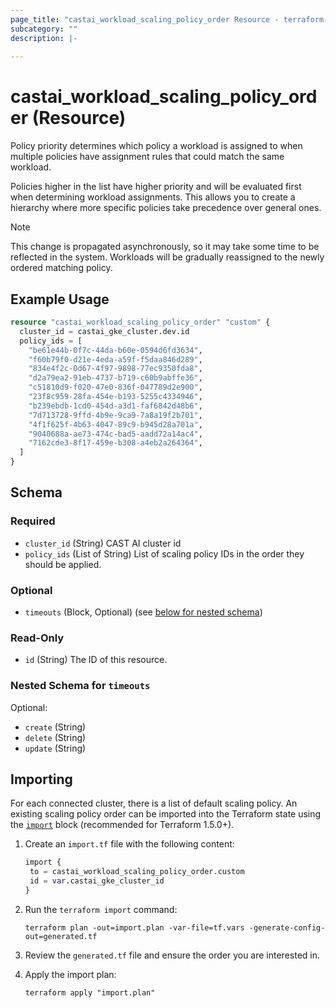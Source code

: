 ```yaml
---
page_title: "castai_workload_scaling_policy_order Resource - terraform-provider-castai"
subcategory: ""
description: |-
  
---
```


# castai_workload_scaling_policy_order (Resource)


Policy priority determines which policy a workload is assigned to when multiple policies have assignment rules that
could match the same workload.

Policies higher in the list have higher priority and will be evaluated first when determining
workload assignments. This allows you to create a hierarchy where more specific policies take precedence over general
ones.

> [!NOTE]
> This change is propagated asynchronously, so it may take some time to be reflected in the system. Workloads will be
gradually reassigned to the newly ordered matching policy.

## Example Usage

```terraform
resource "castai_workload_scaling_policy_order" "custom" {
  cluster_id = castai_gke_cluster.dev.id
  policy_ids = [
    "be61e44b-0f7c-44da-b60e-0594d6fd3634",
    "f60b79f0-d21e-4eda-a59f-f5daa846d289",
    "834e4f2c-0d67-4f97-9898-77ec9350fda8",
    "d2a79ea2-91eb-4737-b719-c60b9abffe36",
    "c51810d9-f020-47e0-836f-047789d2e900",
    "23f8c959-28fa-454e-b193-5255c4334946",
    "b239ebdb-1cd0-454d-a3d1-faf6842d48b6",
    "7d713728-9ffd-4b9e-9ca9-7a8a19f2b701",
    "4f1f625f-4b63-4047-89c9-b945d28a701a",
    "9040688a-ae73-474c-bad5-aadd72a14ac4",
    "7162cde3-8f17-459e-b308-a4eb2a264364",
  ]
}
```

<!-- schema generated by tfplugindocs -->
## Schema

### Required

- `cluster_id` (String) CAST AI cluster id
- `policy_ids` (List of String) List of scaling policy IDs in the order they should be applied.

### Optional

- `timeouts` (Block, Optional) (see [below for nested schema](#nestedblock--timeouts))

### Read-Only

- `id` (String) The ID of this resource.

<a id="nestedblock--timeouts"></a>
### Nested Schema for `timeouts`

Optional:

- `create` (String)
- `delete` (String)
- `update` (String)

## Importing

For each connected cluster, there is a list of default scaling policy. An existing scaling policy order can be imported into the
Terraform state using the [`import`](https://developer.hashicorp.com/terraform/language/import#syntax) block (recommended for Terraform 1.5.0+).

1. Create an `import.tf` file with the following content:

   ```tf
   import {
    to = castai_workload_scaling_policy_order.custom
    id = var.castai_gke_cluster_id
   }
   ```

2. Run the `terraform import` command:

   ```shell
   terraform plan -out=import.plan -var-file=tf.vars -generate-config-out=generated.tf
   ```

3. Review the `generated.tf` file and ensure the order you are interested in.

4. Apply the import plan:

   ```shell
   terraform apply "import.plan"
   ```
